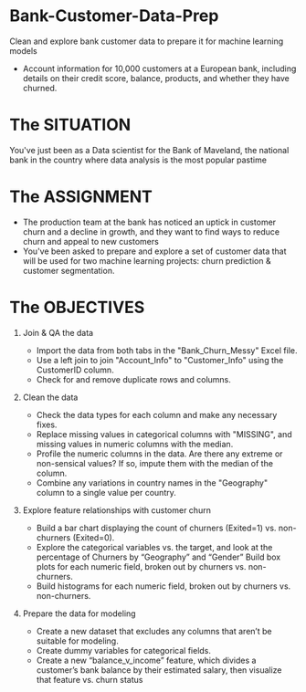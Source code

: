 # Bank-Customer-Data-Prep
Clean and explore bank customer data to prepare it for machine learning models

- Account information for 10,000 customers at a European bank, including details on their credit score, balance, products, and whether they have churned.

# The SITUATION 
 You've just  been as a Data scientist for the Bank of Maveland, the national bank in the country where data analysis is the most popular pastime

 # The ASSIGNMENT
 - The production team at the bank has noticed an uptick in customer churn and a decline in growth, and they want to find ways to reduce churn and appeal to new customers
 - You've been asked to prepare and explore a set of customer data that will be used for two machine learning projects: churn prediction & customer segmentation.

# The OBJECTIVES
 1. Join & QA the data
    * Import the data from both tabs in the "Bank_Churn_Messy" Excel file.
    * Use a left join to join "Account_Info" to "Customer_Info" using the CustomerID column.
    * Check for and remove duplicate rows and columns.
      
 2. Clean the data
    * Check the data types for each column and make any necessary fixes.
    * Replace missing values in categorical columns with "MISSING", and missing values in numeric columns with the median.
    * Profile the numeric columns in the data. Are there any extreme or non-sensical values? If so, impute them with the median of the column.
    * Combine any variations in country names in the "Geography" column to a single value per country.
   
 3. Explore feature relationships with customer churn
    * Build a bar chart displaying the count of churners (Exited=1) vs. non-churners (Exited=0).
    * Explore the categorical variables vs. the target, and look at the percentage of Churners by “Geography” and “Gender”
      Build box plots for each numeric field, broken out by churners vs. non-churners.
    * Build histograms for each numeric field, broken out by churners vs. non-churners.
      
 4. Prepare the data for modeling 
    * Create a new dataset that excludes any columns that aren’t be suitable for modeling.
    * Create dummy variables for categorical fields.
    * Create a new “balance_v_income” feature, which divides a customer’s bank balance by their estimated salary, then visualize that feature vs. churn status
   
   
